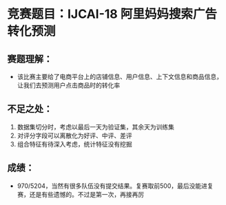 # 竞赛题目：IJCAI-18 阿里妈妈搜索广告转化预测
## 赛题理解：
* 该比赛主要给了电商平台上的店铺信息、用户信息、上下文信息和商品信息，让我们去预测用户点击商品时的转化率

## 不足之处：
1. 数据集切分时，考虑以最后一天为验证集，其余天为训练集
2. 对评分字段可以离散化为好评、中评、差评
3. 组合特征有待深入考虑，统计特征没有挖掘

## 成绩：
* 970/5204，当然有很多队伍没有提交结果。复赛取前500，最后没能进复赛，还是有些遗憾的。不过是第一次，再接再厉
